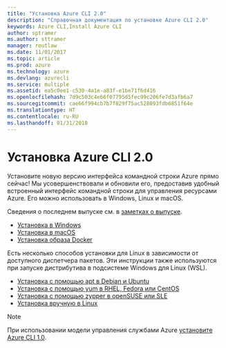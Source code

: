 ```yaml
---
title: "Установка Azure CLI 2.0"
description: "Справочная документация по установке Azure CLI 2.0"
keywords: Azure CLI,Install Azure CLI
author: sptramer
ms.author: sttramer
manager: routlaw
ms.date: 11/01/2017
ms.topic: article
ms.prod: azure
ms.technology: azure
ms.devlang: azurecli
ms.service: multiple
ms.assetid: ea5c0ee1-c530-4a1e-a83f-e1be71f6d416
ms.openlocfilehash: 7d9c503c4e66f07795d5fec99c206fe7d3afb6a7
ms.sourcegitcommit: cae66f994cb7b7f829f75ac528093fdb6851f64e
ms.translationtype: HT
ms.contentlocale: ru-RU
ms.lasthandoff: 01/31/2018
---
```

# <a name="install-azure-cli-20"></a>Установка Azure CLI 2.0

Установите новую версию интерфейса командной строки Azure прямо сейчас!
Мы усовершенствовали и обновили его, предоставив удобный встроенный интерфейс командной строки для управления ресурсами Azure.
Его можно использовать в Windows, Linux и macOS.

Сведения о последнем выпуске см. в [заметках о выпуске](release-notes-azure-cli.md).

* [Установка в Windows](install-azure-cli-windows.md)
* [Установка в macOS](install-azure-cli-macos.md)
* [Установка образа Docker](install-azure-cli-docker.md)

Есть несколько способов установки для Linux в зависимости от доступного диспетчера пакетов. Эти инструкции также используются при запуске дистрибутива в подсистеме Windows для Linux (WSL).

* [Установка с помощью apt в Debian и Ubuntu](install-azure-cli-apt.md)
* [Установка с помощью yum в RHEL, Fedora или CentOS](install-azure-cli-yum.md)
* [Установка с помощью zypper в openSUSE или SLE](install-azure-cli-zypper.md)
* [Установка вручную в Linux](install-azure-cli-linux.md)

> [!NOTE]
> При использовании модели управления службами Azure [установите Azure CLI 1.0](/azure/cli-install-nodejs).

